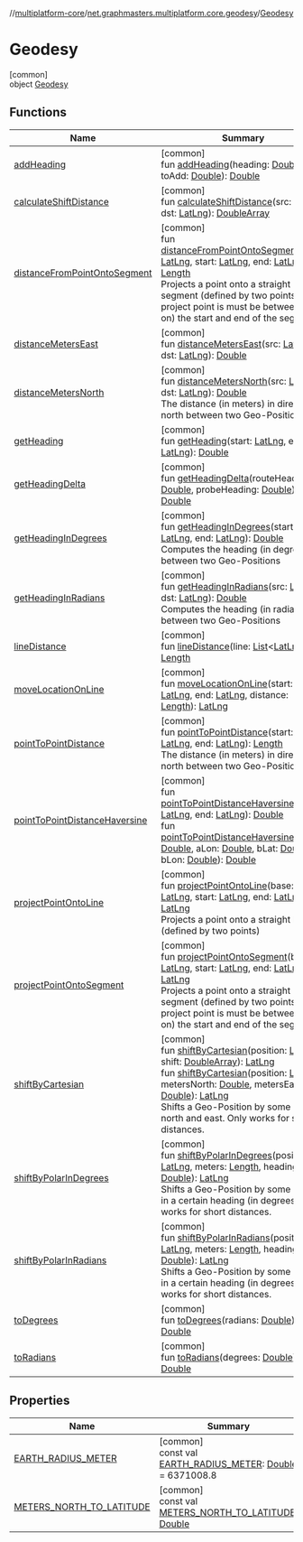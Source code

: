 //[multiplatform-core](../../../index.md)/[net.graphmasters.multiplatform.core.geodesy](../index.md)/[Geodesy](index.md)

# Geodesy

[common]\
object [Geodesy](index.md)

## Functions

| Name | Summary |
|---|---|
| [addHeading](add-heading.md) | [common]<br>fun [addHeading](add-heading.md)(heading: [Double](https://kotlinlang.org/api/latest/jvm/stdlib/kotlin/-double/index.html), toAdd: [Double](https://kotlinlang.org/api/latest/jvm/stdlib/kotlin/-double/index.html)): [Double](https://kotlinlang.org/api/latest/jvm/stdlib/kotlin/-double/index.html) |
| [calculateShiftDistance](calculate-shift-distance.md) | [common]<br>fun [calculateShiftDistance](calculate-shift-distance.md)(src: [LatLng](../../net.graphmasters.multiplatform.core.model/-lat-lng/index.md), dst: [LatLng](../../net.graphmasters.multiplatform.core.model/-lat-lng/index.md)): [DoubleArray](https://kotlinlang.org/api/latest/jvm/stdlib/kotlin/-double-array/index.html) |
| [distanceFromPointOntoSegment](distance-from-point-onto-segment.md) | [common]<br>fun [distanceFromPointOntoSegment](distance-from-point-onto-segment.md)(base: [LatLng](../../net.graphmasters.multiplatform.core.model/-lat-lng/index.md), start: [LatLng](../../net.graphmasters.multiplatform.core.model/-lat-lng/index.md), end: [LatLng](../../net.graphmasters.multiplatform.core.model/-lat-lng/index.md)): [Length](../../net.graphmasters.multiplatform.core.units/-length/index.md)<br>Projects a point onto a straight segment (defined by two points). The project point is must be between (or on) the start and end of the segment. |
| [distanceMetersEast](distance-meters-east.md) | [common]<br>fun [distanceMetersEast](distance-meters-east.md)(src: [LatLng](../../net.graphmasters.multiplatform.core.model/-lat-lng/index.md), dst: [LatLng](../../net.graphmasters.multiplatform.core.model/-lat-lng/index.md)): [Double](https://kotlinlang.org/api/latest/jvm/stdlib/kotlin/-double/index.html) |
| [distanceMetersNorth](distance-meters-north.md) | [common]<br>fun [distanceMetersNorth](distance-meters-north.md)(src: [LatLng](../../net.graphmasters.multiplatform.core.model/-lat-lng/index.md), dst: [LatLng](../../net.graphmasters.multiplatform.core.model/-lat-lng/index.md)): [Double](https://kotlinlang.org/api/latest/jvm/stdlib/kotlin/-double/index.html)<br>The distance (in meters) in direction north between two Geo-Positions |
| [getHeading](get-heading.md) | [common]<br>fun [getHeading](get-heading.md)(start: [LatLng](../../net.graphmasters.multiplatform.core.model/-lat-lng/index.md), end: [LatLng](../../net.graphmasters.multiplatform.core.model/-lat-lng/index.md)): [Double](https://kotlinlang.org/api/latest/jvm/stdlib/kotlin/-double/index.html) |
| [getHeadingDelta](get-heading-delta.md) | [common]<br>fun [getHeadingDelta](get-heading-delta.md)(routeHeading: [Double](https://kotlinlang.org/api/latest/jvm/stdlib/kotlin/-double/index.html), probeHeading: [Double](https://kotlinlang.org/api/latest/jvm/stdlib/kotlin/-double/index.html)): [Double](https://kotlinlang.org/api/latest/jvm/stdlib/kotlin/-double/index.html) |
| [getHeadingInDegrees](get-heading-in-degrees.md) | [common]<br>fun [getHeadingInDegrees](get-heading-in-degrees.md)(start: [LatLng](../../net.graphmasters.multiplatform.core.model/-lat-lng/index.md), end: [LatLng](../../net.graphmasters.multiplatform.core.model/-lat-lng/index.md)): [Double](https://kotlinlang.org/api/latest/jvm/stdlib/kotlin/-double/index.html)<br>Computes the heading (in degrees) between two Geo-Positions |
| [getHeadingInRadians](get-heading-in-radians.md) | [common]<br>fun [getHeadingInRadians](get-heading-in-radians.md)(src: [LatLng](../../net.graphmasters.multiplatform.core.model/-lat-lng/index.md), dst: [LatLng](../../net.graphmasters.multiplatform.core.model/-lat-lng/index.md)): [Double](https://kotlinlang.org/api/latest/jvm/stdlib/kotlin/-double/index.html)<br>Computes the heading (in radians) between two Geo-Positions |
| [lineDistance](line-distance.md) | [common]<br>fun [lineDistance](line-distance.md)(line: [List](https://kotlinlang.org/api/latest/jvm/stdlib/kotlin.collections/-list/index.html)&lt;[LatLng](../../net.graphmasters.multiplatform.core.model/-lat-lng/index.md)&gt;): [Length](../../net.graphmasters.multiplatform.core.units/-length/index.md) |
| [moveLocationOnLine](move-location-on-line.md) | [common]<br>fun [moveLocationOnLine](move-location-on-line.md)(start: [LatLng](../../net.graphmasters.multiplatform.core.model/-lat-lng/index.md), end: [LatLng](../../net.graphmasters.multiplatform.core.model/-lat-lng/index.md), distance: [Length](../../net.graphmasters.multiplatform.core.units/-length/index.md)): [LatLng](../../net.graphmasters.multiplatform.core.model/-lat-lng/index.md) |
| [pointToPointDistance](point-to-point-distance.md) | [common]<br>fun [pointToPointDistance](point-to-point-distance.md)(start: [LatLng](../../net.graphmasters.multiplatform.core.model/-lat-lng/index.md), end: [LatLng](../../net.graphmasters.multiplatform.core.model/-lat-lng/index.md)): [Length](../../net.graphmasters.multiplatform.core.units/-length/index.md)<br>The distance (in meters) in direction north between two Geo-Positions |
| [pointToPointDistanceHaversine](point-to-point-distance-haversine.md) | [common]<br>fun [pointToPointDistanceHaversine](point-to-point-distance-haversine.md)(start: [LatLng](../../net.graphmasters.multiplatform.core.model/-lat-lng/index.md), end: [LatLng](../../net.graphmasters.multiplatform.core.model/-lat-lng/index.md)): [Double](https://kotlinlang.org/api/latest/jvm/stdlib/kotlin/-double/index.html)<br>fun [pointToPointDistanceHaversine](point-to-point-distance-haversine.md)(aLat: [Double](https://kotlinlang.org/api/latest/jvm/stdlib/kotlin/-double/index.html), aLon: [Double](https://kotlinlang.org/api/latest/jvm/stdlib/kotlin/-double/index.html), bLat: [Double](https://kotlinlang.org/api/latest/jvm/stdlib/kotlin/-double/index.html), bLon: [Double](https://kotlinlang.org/api/latest/jvm/stdlib/kotlin/-double/index.html)): [Double](https://kotlinlang.org/api/latest/jvm/stdlib/kotlin/-double/index.html) |
| [projectPointOntoLine](project-point-onto-line.md) | [common]<br>fun [projectPointOntoLine](project-point-onto-line.md)(base: [LatLng](../../net.graphmasters.multiplatform.core.model/-lat-lng/index.md), start: [LatLng](../../net.graphmasters.multiplatform.core.model/-lat-lng/index.md), end: [LatLng](../../net.graphmasters.multiplatform.core.model/-lat-lng/index.md)): [LatLng](../../net.graphmasters.multiplatform.core.model/-lat-lng/index.md)<br>Projects a point onto a straight line (defined by two points) |
| [projectPointOntoSegment](project-point-onto-segment.md) | [common]<br>fun [projectPointOntoSegment](project-point-onto-segment.md)(base: [LatLng](../../net.graphmasters.multiplatform.core.model/-lat-lng/index.md), start: [LatLng](../../net.graphmasters.multiplatform.core.model/-lat-lng/index.md), end: [LatLng](../../net.graphmasters.multiplatform.core.model/-lat-lng/index.md)): [LatLng](../../net.graphmasters.multiplatform.core.model/-lat-lng/index.md)<br>Projects a point onto a straight segment (defined by two points). The project point is must be between (or on) the start and end of the segment. |
| [shiftByCartesian](shift-by-cartesian.md) | [common]<br>fun [shiftByCartesian](shift-by-cartesian.md)(position: [LatLng](../../net.graphmasters.multiplatform.core.model/-lat-lng/index.md), shift: [DoubleArray](https://kotlinlang.org/api/latest/jvm/stdlib/kotlin/-double-array/index.html)): [LatLng](../../net.graphmasters.multiplatform.core.model/-lat-lng/index.md)<br>fun [shiftByCartesian](shift-by-cartesian.md)(position: [LatLng](../../net.graphmasters.multiplatform.core.model/-lat-lng/index.md), metersNorth: [Double](https://kotlinlang.org/api/latest/jvm/stdlib/kotlin/-double/index.html), metersEast: [Double](https://kotlinlang.org/api/latest/jvm/stdlib/kotlin/-double/index.html)): [LatLng](../../net.graphmasters.multiplatform.core.model/-lat-lng/index.md)<br>Shifts a Geo-Position by some meters north and east. Only works for short distances. |
| [shiftByPolarInDegrees](shift-by-polar-in-degrees.md) | [common]<br>fun [shiftByPolarInDegrees](shift-by-polar-in-degrees.md)(position: [LatLng](../../net.graphmasters.multiplatform.core.model/-lat-lng/index.md), meters: [Length](../../net.graphmasters.multiplatform.core.units/-length/index.md), heading: [Double](https://kotlinlang.org/api/latest/jvm/stdlib/kotlin/-double/index.html)): [LatLng](../../net.graphmasters.multiplatform.core.model/-lat-lng/index.md)<br>Shifts a Geo-Position by some meters in a certain heading (in degrees). Only works for short distances. |
| [shiftByPolarInRadians](shift-by-polar-in-radians.md) | [common]<br>fun [shiftByPolarInRadians](shift-by-polar-in-radians.md)(position: [LatLng](../../net.graphmasters.multiplatform.core.model/-lat-lng/index.md), meters: [Length](../../net.graphmasters.multiplatform.core.units/-length/index.md), heading: [Double](https://kotlinlang.org/api/latest/jvm/stdlib/kotlin/-double/index.html)): [LatLng](../../net.graphmasters.multiplatform.core.model/-lat-lng/index.md)<br>Shifts a Geo-Position by some meters in a certain heading (in degrees). Only works for short distances. |
| [toDegrees](to-degrees.md) | [common]<br>fun [toDegrees](to-degrees.md)(radians: [Double](https://kotlinlang.org/api/latest/jvm/stdlib/kotlin/-double/index.html)): [Double](https://kotlinlang.org/api/latest/jvm/stdlib/kotlin/-double/index.html) |
| [toRadians](to-radians.md) | [common]<br>fun [toRadians](to-radians.md)(degrees: [Double](https://kotlinlang.org/api/latest/jvm/stdlib/kotlin/-double/index.html)): [Double](https://kotlinlang.org/api/latest/jvm/stdlib/kotlin/-double/index.html) |

## Properties

| Name | Summary |
|---|---|
| [EARTH_RADIUS_METER](-e-a-r-t-h_-r-a-d-i-u-s_-m-e-t-e-r.md) | [common]<br>const val [EARTH_RADIUS_METER](-e-a-r-t-h_-r-a-d-i-u-s_-m-e-t-e-r.md): [Double](https://kotlinlang.org/api/latest/jvm/stdlib/kotlin/-double/index.html) = 6371008.8 |
| [METERS_NORTH_TO_LATITUDE](-m-e-t-e-r-s_-n-o-r-t-h_-t-o_-l-a-t-i-t-u-d-e.md) | [common]<br>const val [METERS_NORTH_TO_LATITUDE](-m-e-t-e-r-s_-n-o-r-t-h_-t-o_-l-a-t-i-t-u-d-e.md): [Double](https://kotlinlang.org/api/latest/jvm/stdlib/kotlin/-double/index.html) |
